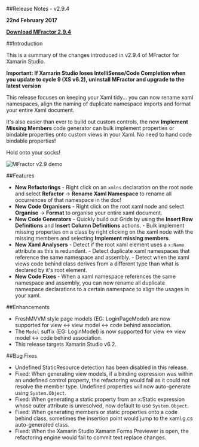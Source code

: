 
##Release Notes - v2.9.4

**22nd February 2017**

**[Download MFractor 2.9.4](http://addins.mfractor.com/releases/2.09.01/MFractor.MFractor_2.09.04.mpack)**

##Introduction

This is a summary of the changes introduced in v2.9.4 of MFractor for Xamarin Studio.

**Important: If Xamarin Studio loses IntelliSense/Code Completion when you update to cycle 9 (XS v6.2), uninstall MFractor and upgrade to the latest version**

This release focuses on keeping your Xaml tidy... you can now rename xaml namespaces, align the naming of duplicate namespace imports and format your entire Xaml document.

It's also easier than ever to build out custom controls, the new **Implement Missing Members** code generator can bulk implement properties or bindable properties onto custom views in your Xaml. No need to hand code bindable properties!

Hold onto your socks!

![MFractor v2.9 demo](/img/releases/v2-9/mfractor-2-9-demo.gif)

##Features

   - **New Refactorings**
    - Right click on an `xmlns` declaration on the root node and select **Refactor** -> **Rename Xaml Namespace** to rename all occurrences of that namespace in the doc!
   - **New Code Organisers**
    - Right click on the root xaml node and select **Organise** -> **Format** to organise your entire xaml document.
   - **New Code Generators**
    - Quickly build out Grids by using the **Insert Row Definitions** and **Insert Column Definitions** actions.
    - Bulk implement missing properties on a class by right clicking on the xaml node with the missing members and selecting **Implement missing members**.
   - **New Xaml Analysers**
    - Detect if the root xaml element uses a `x:Name` attribute as this is redundant.
    - Detect duplicate xaml namespaces that reference the same namespace and assembly.
    - Detect when the xaml views code behind class derives from a different type than what is declared by it's root element.
   - **New Code Fixes**
    - When a xaml namespace references the same namespace and assembly, you can now rename all duplicate namespace declarations to a certain namespace to align the usages in your xaml.

##Enhancements

 - FreshMVVM style page models (EG: LoginPageModel) are now supported for view <-> view model <-> code behind association.
  - The `Model` suffix (EG: LoginModel) is now supported for view <-> view model <-> code behind association.
 - This release targets Xamarin Studio v6.2.

##Bug Fixes

 - Undefined StaticResource detection has been disabled in this release.
 - Fixed: When generating view models, if a binding expression was within an undefined control property, the refactoring would fail as it could not resolve the member type. Undefined properties will now auto-generate using `System.Object`.
 - Fixed: When generating a static property from an x:Static expression whose outer attribute is unresolved, now default to use `System.Object`.
 - Fixed: When generating members or static properties onto a code behind class, sometimes the insertion point would jump to the xaml.g.cs auto-generated class.
 - Fixed: When the Xamarin Studio Xamarin Forms Previewer is open, the refactoring engine would fail to commit text replace changes.
